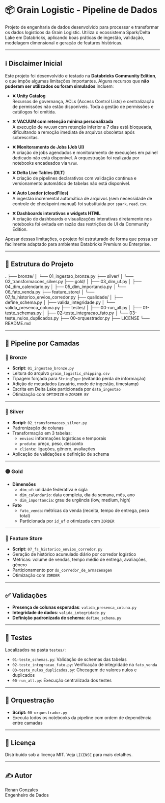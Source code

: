 # 📦 Grain Logistic - Pipeline de Dados

Projeto de engenharia de dados desenvolvido para processar e transformar os dados logísticos da Grain Logistic. Utiliza o ecossistema Spark/Delta Lake em Databricks, aplicando boas práticas de ingestão, validação, modelagem dimensional e geração de features históricas.

---

## ℹ️ Disclaimer Inicial

Este projeto foi desenvolvido e testado na **Databricks Community Edition**, o que impõe algumas limitações importantes. Alguns recursos que **não puderam ser utilizados ou foram simulados** incluem:

- ❌ **Unity Catalog**  
  Recursos de governança, ACLs (Access Control Lists) e centralização de permissões não estão disponíveis. Toda a gestão de permissões e catálogos foi omitida.

- ❌ **VACUUM com retenção mínima personalizada**  
  A execução de `VACUUM` com retenção inferior a 7 dias está bloqueada, dificultando a remoção imediata de arquivos obsoletos após sobrescritas.

- ❌ **Monitoramento de Jobs (Job UI)**  
  A criação de jobs agendados e monitoramento de execuções em painel dedicado não está disponível. A orquestração foi realizada por notebooks encadeados via `%run`.

- ❌ **Delta Live Tables (DLT)**  
  A criação de pipelines declarativos com validação contínua e versionamento automático de tabelas não está disponível.

- ❌ **Auto Loader (cloudFiles)**  
  A ingestão incremental automática de arquivos (sem necessidade de controle de checkpoint manual) foi substituída por `spark.read.csv`.

- ❌ **Dashboards interativos e widgets HTML**  
  A criação de dashboards e visualizações interativas diretamente nos notebooks foi evitada em razão das restrições de UI da Community Edition.

Apesar dessas limitações, o projeto foi estruturado de forma que possa ser facilmente adaptado para ambientes Databricks Premium ou Enterprise.


---

## 📁 Estrutura do Projeto

.
├── bronze/
│ └── 01_ingestao_bronze.py
├── silver/
│ └── 02_transformacoes_silver.py
├── gold/
│ ├── 03_dim_uf.py
│ ├── 04_dim_calendario.py
│ ├── 05_dim_importancia.py
│ └── 06_fato_venda.py
├── feature_store/
│ └── 07_fs_historico_envios_corredor.py
├── qualidade/
│ ├── define_schema.py
│ ├── valida_integridade.py
│ └── valida_presenca_coluna.py
├── testes/
│ ├── 00-run_all.py
│ ├── 01-teste_schemas.py
│ ├── 02-teste_integracao_fato.py
│ └── 03-teste_nulos_duplicados.py
├── 00-orquestrador.py
├── LICENSE
└── README.md


---

## 🚀 Pipeline por Camadas

### 🔹 Bronze

- **Script:** `01_ingestao_bronze.py`
- Leitura do arquivo `grain_logistic_shipping.csv`
- Tipagem forçada para `StringType` (evitando perda de informação)
- Adição de metadados (usuário, modo de ingestão, timestamp)
- Escrita em Delta Lake particionada por `data_ingestao`
- Otimização com `OPTIMIZE` e `ZORDER BY`

---

### 🔸 Silver

- **Script:** `02_transformacoes_silver.py`
- Padronização de colunas
- Transformação em 3 tabelas:
  - `envios`: informações logísticas e temporais
  - `produto`: preço, peso, desconto
  - `cliente`: ligações, gênero, avaliações
- Aplicação de validações e definição de schema

---

### 🟡 Gold

- **Dimensões**
  - `dim_uf`: unidade federativa e sigla
  - `dim_calendario`: data completa, dia da semana, mês, ano
  - `dim_importancia`: grau de urgência (low, medium, high)
- **Fato**
  - `fato_venda`: métricas da venda (receita, tempo de entrega, peso total)
  - Particionada por `id_uf` e otimizada com `ZORDER`

---

### 🧠 Feature Store

- **Script:** `07_fs_historico_envios_corredor.py`
- Geração de histórico acumulado diário por corredor logístico
- Métricas: volume de vendas, tempo médio de entrega, avaliações, gênero
- Particionamento por `ds_corredor_de_armazenagem`
- Otimização com `ZORDER`

---

## ✅ Validações

- **Presença de colunas esperadas**: `valida_presenca_coluna.py`
- **Integridade de dados**: `valida_integridade.py`
- **Definição padronizada de schema**: `define_schema.py`

---

## 🧪 Testes

Localizados na pasta `testes/`:

- `01-teste_schemas.py`: Validação de schemas das tabelas
- `02-teste_integracao_fato.py`: Verificação de integridade na `fato_venda`
- `03-teste_nulos_duplicados.py`: Checagem de valores nulos e duplicados
- `00-run_all.py`: Execução centralizada dos testes

---

## 🧭 Orquestração

- **Script:** `00-orquestrador.py`
- Executa todos os notebooks da pipeline com ordem de dependência entre camadas

---

## 📄 Licença

Distribuído sob a licença MIT. Veja `LICENSE` para mais detalhes.

---

## ✍️ Autor

Renan Gonzales  
Engenheiro de Dados
